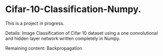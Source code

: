 # Cifar-10-Classification-Numpy.

This is a project in progress.

Details:
Image Classification of Cifar 10 dataset using a one convolutional and hidden layer network written completely in Numpy.

Remaining content:
Backpropagation
